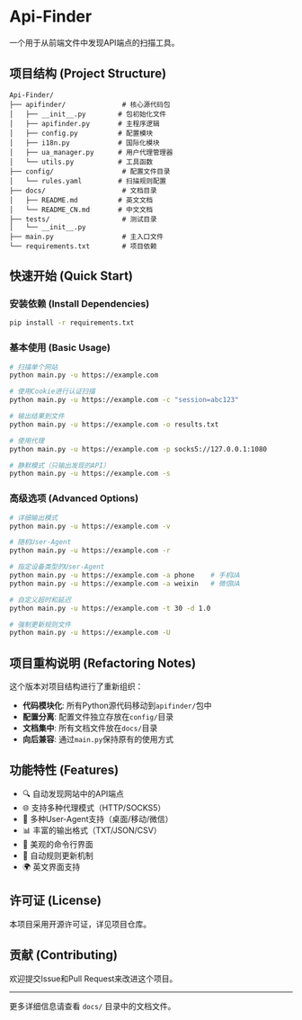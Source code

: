 # Api-Finder

一个用于从前端文件中发现API端点的扫描工具。

## 项目结构 (Project Structure)

```
Api-Finder/
├── apifinder/              # 核心源代码包
│   ├── __init__.py        # 包初始化文件
│   ├── apifinder.py       # 主程序逻辑
│   ├── config.py          # 配置模块
│   ├── i18n.py            # 国际化模块
│   ├── ua_manager.py      # 用户代理管理器
│   └── utils.py           # 工具函数
├── config/                 # 配置文件目录
│   └── rules.yaml         # 扫描规则配置
├── docs/                   # 文档目录
│   ├── README.md          # 英文文档
│   └── README_CN.md       # 中文文档
├── tests/                  # 测试目录
│   └── __init__.py
├── main.py                 # 主入口文件
└── requirements.txt        # 项目依赖
```

## 快速开始 (Quick Start)

### 安装依赖 (Install Dependencies)

```bash
pip install -r requirements.txt
```

### 基本使用 (Basic Usage)

```bash
# 扫描单个网站
python main.py -u https://example.com

# 使用Cookie进行认证扫描
python main.py -u https://example.com -c "session=abc123"

# 输出结果到文件
python main.py -u https://example.com -o results.txt

# 使用代理
python main.py -u https://example.com -p socks5://127.0.0.1:1080

# 静默模式（只输出发现的API）
python main.py -u https://example.com -s
```

### 高级选项 (Advanced Options)

```bash
# 详细输出模式
python main.py -u https://example.com -v

# 随机User-Agent
python main.py -u https://example.com -r

# 指定设备类型的User-Agent
python main.py -u https://example.com -a phone    # 手机UA
python main.py -u https://example.com -a weixin   # 微信UA

# 自定义超时和延迟
python main.py -u https://example.com -t 30 -d 1.0

# 强制更新规则文件
python main.py -u https://example.com -U
```

## 项目重构说明 (Refactoring Notes)

这个版本对项目结构进行了重新组织：

- **代码模块化**: 所有Python源代码移动到`apifinder/`包中
- **配置分离**: 配置文件独立存放在`config/`目录
- **文档集中**: 所有文档文件放在`docs/`目录
- **向后兼容**: 通过`main.py`保持原有的使用方式

## 功能特性 (Features)

- 🔍 自动发现网站中的API端点
- 🌐 支持多种代理模式（HTTP/SOCKS5）
- 📱 多种User-Agent支持（桌面/移动/微信）
- 📊 丰富的输出格式（TXT/JSON/CSV）
- 🎨 美观的命令行界面
- 🔄 自动规则更新机制
- 🌍 英文界面支持

## 许可证 (License)

本项目采用开源许可证，详见项目仓库。

## 贡献 (Contributing)

欢迎提交Issue和Pull Request来改进这个项目。

---

更多详细信息请查看 `docs/` 目录中的文档文件。 